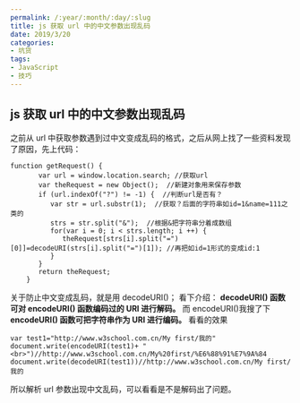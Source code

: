 ```yaml
---
permalink: /:year/:month/:day/:slug
title: js 获取 url 中的中文参数出现乱码
date: 2019/3/20
categories:
- 坑货
tags:
- JavaScript
- 技巧
---
```



## js 获取 url 中的中文参数出现乱码

之前从 url 中获取参数遇到过中文变成乱码的格式，之后从网上找了一些资料发现了原因，先上代码：

```
function getRequest() {
       var url = window.location.search; //获取url
       var theRequest = new Object();  //新建对象用来保存参数
       if (url.indexOf("?") != -1) {  //判断url是否有？
          var str = url.substr(1);  //获取？后面的字符串如id=1&name=111之类的
          strs = str.split("&");  //根据&把字符串分着成数组
          for(var i = 0; i < strs.length; i ++) {
             theRequest[strs[i].split("=")[0]]=decodeURI(strs[i].split("=")[1]); //再把如id=1形式的变成id:1
          }
       }
       return theRequest;
    }
```

关于防止中文变成乱码，就是用 decodeURI()；
看下介绍：
**decodeURI() 函数可对 encodeURI() 函数编码过的 URI 进行解码。**
而 encodeURI()我搜了下**encodeURI() 函数可把字符串作为 URI 进行编码。**
看看的效果

```
var test1="http://www.w3school.com.cn/My first/我的"
document.write(encodeURI(test1)+ "<br>")//http://www.w3school.com.cn/My%20first/%E6%88%91%E7%9A%84
document.write(decodeURI(test1))//http://www.w3school.com.cn/My first/我的
```

所以解析 url 参数出现中文乱码，可以看看是不是解码出了问题。
